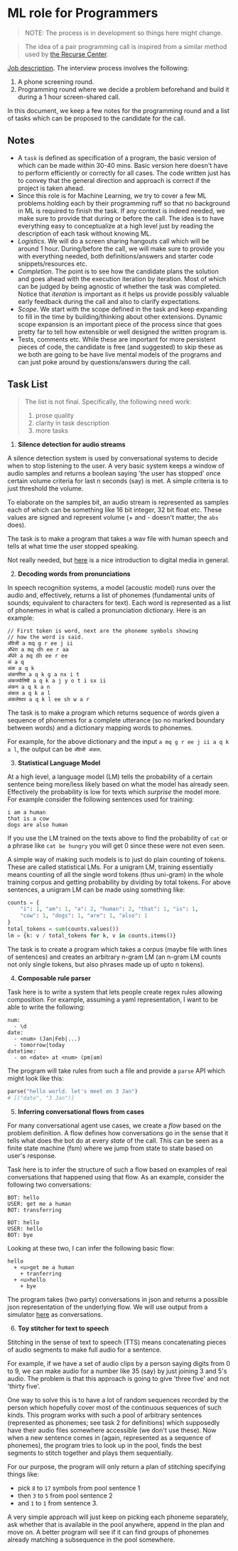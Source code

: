 # ML role for Programmers

> NOTE: The process is in development so things here might change.

> The idea of a pair programming call is inspired from a similar method used by
> [the Recurse Center](https://www.recurse.com/pairing-tasks).

[Job
description](https://angel.co/company/vernacular-ai/jobs/650173-machine-learning-role-for-software-engineers).
The interview process involves the following:

1. A phone screening round.
1. Programming round where we decide a problem beforehand and build it during a
   1 hour screen-shared call.

In this document, we keep a few notes for the programming round and a list of
tasks which can be proposed to the candidate for the call.

## Notes

* A `task` is defined as specification of a program, the basic version of which
  can be made within 30-40 mins. Basic version here doesn't have to perform
  efficiently or correctly for all cases. The code written just has to convey
  that the general direction and approach is correct if the project is taken
  ahead.
* Since this role is for Machine Learning, we try to cover a few ML problems
  holding each by their programming ruff so that no background in ML is required
  to finish the task. If any context is indeed needed, we make sure to provide
  that during or before the call. The idea is to have everything easy to
  conceptualize at a high level just by reading the description of each task
  without knowing ML.
* _Logistics_. We will do a screen sharing hangouts call which will be around 1
  hour. During/before the call, we will make sure to provide you with everything
  needed, both definitions/answers and starter code snippets/resources etc.
* _Completion_. The point is to see how the candidate plans the solution and
  goes ahead with the execution iteration by iteration. Most of which can be
  judged by being agnostic of whether the task was completed. Notice that
  _iteration_ is important as it helps us provide possibly valuable early
  feedback during the call and also to clarify expectations.
* _Scope_. We start with the scope defined in the task and keep expanding to
  fill in the time by building/thinking about other extensions. Dynamic scope
  expansion is an important piece of the process since that goes pretty far to
  tell how extensible or well designed the written program is.
* Tests, comments etc. While these are important for more persistent pieces of
  code, the candidate is free (and suggested) to skip these as we both are going
  to be have live mental models of the programs and can just poke around by
  questions/answers during the call.


## Task List

> The list is not final. Specifically, the following need work:
> 
>    1. prose quality
>    1. clarity in task description
>    1. more tasks

1. **Silence detection for audio streams**


A silence detection system is used by conversational systems to decide when to
stop listening to the user. A very basic system keeps a window of audio samples
and returns a boolean saying 'the user has stopped' once certain volume criteria
for last n seconds (say) is met. A simple criteria is to just threshold the
volume.

To elaborate on the samples bit, an audio stream is represented as samples each
of which can be something like 16 bit integer, 32 bit float etc. These values
are signed and represent volume (+ and - doesn't matter, the `abs` does).

The task is to make a program that takes a wav file with human speech and tells
at what time the user stopped speaking.

Not really needed, but [here](https://www.youtube.com/watch?v=FG9jemV1T7I) is a
nice introduction to digital media in general.

2. **Decoding words from pronunciations**

In speech recognition systems, a model (acoustic model) runs over the audio and,
effectively, returns a list of phonemes (fundamental units of sounds; equivalent
to characters for text). Each word is represented as a list of phonemes in what
is called a pronunciation dictionary. Here is an example:

```
// First token is word, next are the phoneme symbols showing
// how the word is said.
अँग्रेजी a mq g r ee j ii
अँधेरा a mq dh ee r aa
अँधेरे a mq dh ee r ee
अं a q
अंक a q k
अंकगणित a q k g a nx i t
अंकज्योतिषी a q k a j y o t i sx ii
अंकन a q k a n
अंकल a q k a l
अंकलेश्वर a q k l ee sh w a r

```

The task is to make a program which returns sequence of words given a sequence
of phonemes for a complete utterance (so no marked boundary between words) and a
dictionary mapping words to phonemes.

For example, for the above dictionary and the input `a mq g r ee j ii a q k a
l`, the output can be `अँग्रेजी अंकल`.

3. **Statistical Language Model**

At a high level, a language model (LM) tells the probability of a certain
sentence being more/less likely based on what the model has already seen.
Effectively the probability is low for texts which _surprise_ the model more.
For example consider the following sentences used for training:

```
i am a human
that is a cow
dogs are also human

```

If you use the LM trained on the texts above to find the probability of `cat` or
a phrase like `cat be hungry` you will get 0 since these were not even seen.

A simple way of making such models is to just do plain counting of tokens. These
are called statistical LMs. For a unigram LM, training essentially means
counting of all the single word tokens (thus uni-gram) in the whole training
corpus and getting probability by dividing by total tokens. For above sentences,
a unigram LM can be made using something like:

```python
counts = {
    "i": 1, "am": 1, "a": 2, "human": 2, "that": 1, "is": 1,
    "cow": 1, "dogs": 1, "are": 1, "also": 1
}
total_tokens = sum(counts.values())
lm = {k: v / total_tokens for k, v in counts.items()}

```

The task is to create a program which takes a corpus (maybe file with lines of
sentences) and creates an arbitrary n-gram LM (an n-gram LM counts not only
single tokens, but also phrases made up of upto n tokens).

4. **Composable rule parser**

Task here is to write a system that lets people create regex rules allowing
composition. For example, assuming a yaml representation, I want to be able to
write the following:

```
num:
  - \d
date:
  - <num> (Jan|Feb|...)
  - tomorrow|today
datetime:
  - on <date> at <num> (pm|am)

```

The program will take rules from such a file and provide a `parse` API which
might look like this:

```python
parse("hello world. let's meet on 3 Jan")
# [("date", "3 Jan")]

```


5. **Inferring conversational flows from cases**

For many conversational agent use cases, we create a _flow_ based on the problem
definition. A flow defines how conversations go in the sense that it tells what
does the bot do at every _state_ of the call. This can be seen as a finite state
machine (fsm) where we jump from state to state based on user's response.

Task here is to infer the structure of such a flow based on examples of real
conversations that happened using that flow. As an example, consider the
following two conversations:

```
BOT: hello
USER: get me a human
BOT: transferring

BOT: hello
USER: hello
BOT: bye

```

Looking at these two, I can infer the following basic flow:

```
hello
  + <u>get me a human
    + tranferring
  + <u>hello
    + bye

```

The program takes (two party) conversations in json and returns a possible json
representation of the underlying flow. We will use output from a simulator
[here](https://github.com/Vernacular-ai/ink-simulator) as conversations.

6. **Toy stitcher for text to speech**

Stitching in the sense of text to speech (TTS) means concatenating pieces of
audio segments to make full audio for a sentence.

For example, if we have a set of audio clips by a person saying digits from 0 to
9, we can make audio for a number like 35 (say) by just joining 3 and 5's audio.
The problem is that this approach is going to give 'three five' and not 'thirty
five'.

One way to solve this is to have a lot of random sequences recorded by the
person which hopefully cover most of the continuous sequences of such kinds.
This program works with such a pool of arbitrary sentences (represented as
phonemes; see task 2 for definitions) which supposedly have their audio files
somewhere accessible (we don't use these). Now when a new sentence comes in
(again, represented as a sequence of phonemes), the program tries to look up in
the pool, finds the best segments to stitch together and plays them
sequentially.

For our purpose, the program will only return a plan of stitching specifying
things like:

* pick `8` to `17` symbols from pool sentence 1
* then `3` to `5` from pool sentence 2
* and `1` to `1` from sentence 3.

A very simple approach will just keep on picking each phoneme separately, ask
whether that is available in the pool anywhere, append in the plan and move on.
A better program will see if it can find groups of phonemes already matching a
subsequence in the pool somewhere.
